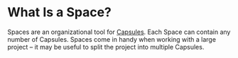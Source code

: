 # What Is a Space?

Spaces are an organizational tool for [Capsules](../capsules/what-is-a-capsule.md). Each Space can contain any number of Capsules. Spaces come in handy when working with a large project – it may be useful to split the project into multiple Capsules.
